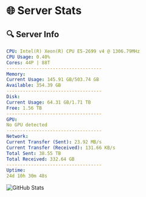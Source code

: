 # 🌐 Server Stats
## 🔍 Server Info
```yaml
CPU: Intel(R) Xeon(R) CPU E5-2699 v4 @ 1306.79MHz
CPU Usage: 0.40%
Cores: 44P | 88T
-----------------------------------
Memory:
Current Usage: 145.91 GB/503.74 GB
Available: 354.39 GB
-----------------------------------
Disk:
Current Usage: 64.31 GB/1.71 TB
Free: 1.56 TB
-----------------------------------
GPU:
No GPU detected
-----------------------------------
Network:
Current Transfer (Sent): 23.92 MB/s
Current Transfer (Received): 131.66 KB/s
Total Sent: 38.55 TB
Total Received: 332.64 GB
-----------------------------------
Uptime:
24d 10h 30m 48s
```
![GitHub Stats](https://img.shields.io/badge/Updated-2025-04-01_07:53:37-blue)